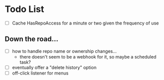# Todo List

- [ ] Cache HasRepoAccess for a minute or two given the frequency of use

## Down the road...

- [ ] how to handle repo name or ownership changes...
    - there doesn't seem to be a webhook for it, so maybe a scheduled task?
- [ ] eventually offer a "delete history" option
- [ ] off-click listener for menus